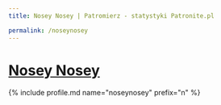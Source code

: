 ```yaml
---
title: Nosey Nosey | Patromierz - statystyki Patronite.pl

permalink: /noseynosey
---
```


# [Nosey Nosey](https://patronite.pl/noseynosey)

{% include profile.md name="noseynosey" prefix="n" %}
